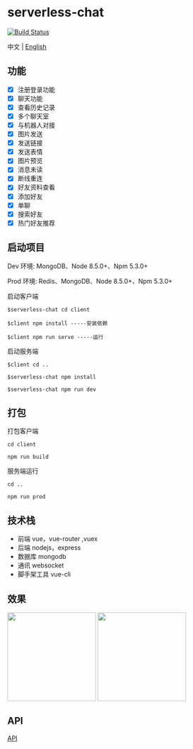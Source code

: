 # serverless-chat

[![Build Status](https://www.travis-ci.org/yugasun/serverless-chat.svg?branch=master)](https://www.travis-ci.org/yugasun/serverless-chat)

中文 | [English](./README.en.md)

## 功能

- [x] 注册登录功能
- [x] 聊天功能
- [x] 查看历史记录
- [x] 多个聊天室
- [x] 与机器人对接
- [x] 图片发送
- [x] 发送链接
- [x] 发送表情
- [x] 图片预览
- [x] 消息未读
- [x] 断线重连
- [x] 好友资料查看
- [x] 添加好友
- [x] 单聊
- [x] 搜索好友
- [x] 热门好友推荐

## 启动项目

Dev 环境: MongoDB、Node 8.5.0+、Npm 5.3.0+

Prod 环境: Redis、MongoDB、Node 8.5.0+、Npm 5.3.0+

启动客户端

```
$serverless-chat cd client

$client npm install -----安装依赖

$client npm run serve -----运行

```

启动服务端

```
$client cd ..

$serverless-chat npm install

$serverless-chat npm run dev
```

## 打包

打包客户端

```
cd client

npm run build
```

服务端运行

```
cd ..

npm run prod
```

## 技术栈

- 前端 vue，vue-router ,vuex
- 后端 nodejs，express
- 数据库 mongodb
- 通讯 websocket
- 脚手架工具 vue-cli

## 效果

<img src="https://vuechat-1251556596.cos.ap-guangzhou.myqcloud.com/demo/1.jpg" width="200"/>

<img src="https://vuechat-1251556596.cos.ap-guangzhou.myqcloud.com/demo/2.jpg" width="200"/>

## API

<a href="./API.md">API</a>
